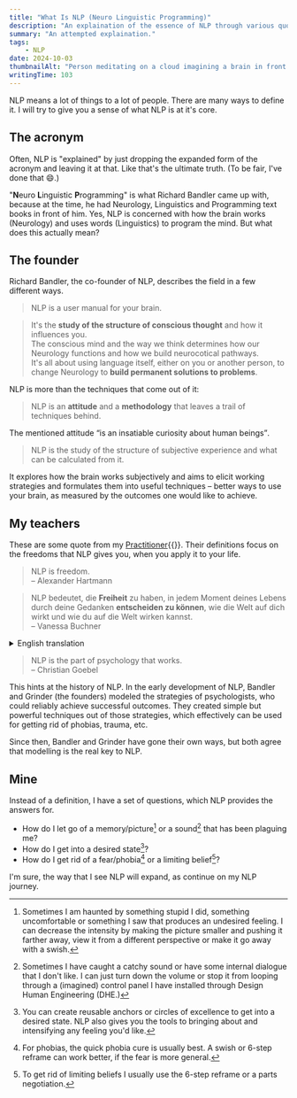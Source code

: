 ```yaml
---
title: "What Is NLP (Neuro Linguistic Programming)"
description: "An explaination of the essence of NLP through various quotes."
summary: "An attempted explaination."
tags:
    - NLP
date: 2024-10-03
thumbnailAlt: "Person meditating on a cloud imagining a brain in front of him"
writingTime: 103
---
```


NLP means a lot of things to a lot of people.
There are many ways to define it.
I will try to give you a sense of what NLP is at it's core.

## The acronym

Often, NLP is "explained" by just dropping the expanded form of the acronym
and leaving it at that.
Like that's the ultimate truth.
(To be fair, I've done that :smile:.)

"**N**euro **L**inguistic **P**rogramming" is what Richard Bandler came up
with, because at the time, he had Neurology, Linguistics and Programming
text books in front of him.
Yes, NLP is concerned with how the brain works (Neurology) and uses words
(Linguistics) to program the mind.
But what does this actually mean?

## The founder

Richard Bandler, the co-founder of NLP, describes the field in a few
different ways.

> NLP is a user manual for your brain.

> It's the **study of the structure of conscious thought** and how it
  influences you.<br>
> The conscious mind and the way we think determines how our Neurology
  functions and how we build neurocotical pathways.<br>
> It's all about using language itself, either on you or another person, to
  change Neurology to **build permanent solutions to problems**.

NLP is more than the techniques that come out of it:

> NLP is an **attitude** and a **methodology** that leaves a trail of techniques
behind.

The mentioned attitude <q>is an insatiable curiosity about human beings</q>.

> NLP is the study of the structure of subjective experience and what can be
calculated from it.

It explores how the brain works subjectively and aims to elicit working
strategies and formulates them into useful techniques – better ways to use
your brain, as measured by the outcomes one would like to achieve.

## My teachers

These are some quote from my [Practitioner](/de/review/nlp23){{<de>}}.
Their definitions focus on the freedoms that NLP gives you, when you apply
it to your life.

> NLP is freedom.
  <br>– Alexander Hartmann

> NLP bedeutet, die **Freiheit** zu haben, in jedem Moment deines Lebens durch
  deine Gedanken **entscheiden zu können**, wie die Welt auf dich wirkt und wie du
  auf die Welt wirken kannst.
  <br>– Vanessa Buchner
<details>
<summary>English translation</summary>
<blockquote>
  NLP means to have the freedom to decide, in every moment of your life
  through your thoughts, how the world affects you and how you can affect
  the world.
</blockquote>
</details>

> NLP is the part of psychology that works.
  <br>– Christian Goebel

This hints at the history of NLP.
In the early development of NLP, Bandler and Grinder (the founders) modeled
the strategies of psychologists, who could reliably achieve successful
outcomes.
They created simple but powerful techniques out of those strategies, which
effectively can be used for getting rid of phobias, trauma, etc.

Since then, Bandler and Grinder have gone their own ways, but both agree
that modelling is the real key to NLP.

## Mine

Instead of a definition, I have a set of questions, which NLP provides the
answers for.

- How do I let go of a memory/picture[^memory] or a sound[^sound] that has
been plaguing me?
- How do I get into a desired state[^desired-state]?
- How do I get rid of a fear/phobia[^phobia] or a limiting
belief[^limiting-belief]?

I'm sure, the way that I see NLP will expand, as continue on my NLP journey.

[^memory]: Sometimes I am haunted by something stupid I did, something
uncomfortable or something I saw that produces an undesired feeling.
I can decrease the intensity by making the picture smaller and pushing it
farther away, view it from a different perspective or make it go away with a
swish.
[^sound]: Sometimes I have caught a catchy sound or have some internal
dialogue that I don't like. I can just turn down the volume or stop it from
looping through a (imagined) control panel I have installed through Design
Human Engineering (DHE.)
[^desired-state]: You can create reusable anchors or circles of excellence
to get into a desired state.
NLP also gives you the tools to bringing about and intensifying any feeling
you'd like.
[^phobia]: For phobias, the quick phobia cure is usually best.
A swish or 6-step reframe can work better, if the fear is more general.
[^limiting-belief]: To get rid of limiting beliefs I usually use the 6-step
reframe or a parts negotiation.
